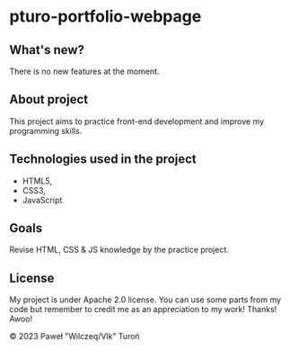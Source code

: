 # pturo-portfolio-webpage

## What's new?

There is no new features at the moment.

## About project

This project aims to practice front-end development and improve my programming skills.

## Technologies used in the project

- HTML5,
- CSS3,
- JavaScript

## Goals

Revise HTML, CSS & JS knowledge by the practice project.

## License

My project is under Apache 2.0 license. You can use some parts from my code but remember to credit me as an appreciation to my work! Thanks! Awoo!

© 2023 Paweł "Wilczeq/Vlk" Turoń
